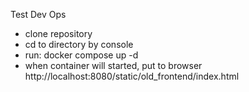 Test Dev Ops

- clone repository
- cd to directory by console
- run: docker compose up -d
- when container will started, put to browser http://localhost:8080/static/old_frontend/index.html